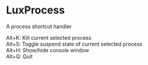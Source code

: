 # LuxProcess

A process shortcut handler

Alt+K: Kill current selected process  
Alt+S: Toggle suspend state of current selected process  
Alt+H: Show/hide console window  
Alt+Q: Quit  
